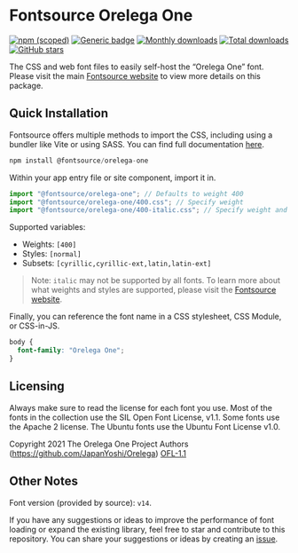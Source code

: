 # Fontsource Orelega One

[![npm (scoped)](https://img.shields.io/npm/v/@fontsource/orelega-one?color=brightgreen)](https://www.npmjs.com/package/@fontsource/orelega-one) [![Generic badge](https://img.shields.io/badge/fontsource-passing-brightgreen)](https://github.com/fontsource/fontsource) [![Monthly downloads](https://badgen.net/npm/dm/@fontsource/orelega-one)](https://github.com/fontsource/fontsource) [![Total downloads](https://badgen.net/npm/dt/@fontsource/orelega-one)](https://github.com/fontsource/fontsource) [![GitHub stars](https://img.shields.io/github/stars/fontsource/fontsource.svg?style=social&label=Star)](https://github.com/fontsource/fontsource/stargazers)

The CSS and web font files to easily self-host the “Orelega One” font. Please visit the main [Fontsource website](https://fontsource.org/fonts/orelega-one) to view more details on this package.

## Quick Installation

Fontsource offers multiple methods to import the CSS, including using a bundler like Vite or using SASS. You can find full documentation [here](https://fontsource.org/docs/getting-started/introduction).

```javascript
npm install @fontsource/orelega-one
```

Within your app entry file or site component, import it in.

```javascript
import "@fontsource/orelega-one"; // Defaults to weight 400
import "@fontsource/orelega-one/400.css"; // Specify weight
import "@fontsource/orelega-one/400-italic.css"; // Specify weight and style
```

Supported variables:
- Weights: `[400]`
- Styles: `[normal]`
- Subsets: `[cyrillic,cyrillic-ext,latin,latin-ext]`

> Note: `italic` may not be supported by all fonts. To learn more about what weights and styles are supported, please visit the [Fontsource website](https://fontsource.org/fonts/orelega-one).

Finally, you can reference the font name in a CSS stylesheet, CSS Module, or CSS-in-JS.

```css
body {
  font-family: "Orelega One";
}
```

## Licensing
Always make sure to read the license for each font you use. Most of the fonts in the collection use the SIL Open Font License, v1.1. Some fonts use the Apache 2 license. The Ubuntu fonts use the Ubuntu Font License v1.0.

Copyright 2021 The Orelega One Project Authors (https://github.com/JapanYoshi/Orelega)
[OFL-1.1](https://openfontlicense.org)

## Other Notes
Font version (provided by source): `v14`.

If you have any suggestions or ideas to improve the performance of font loading or expand the existing library, feel free to star and contribute to this repository. You can share your suggestions or ideas by creating an [issue](https://github.com/fontsource/fontsource/issues).